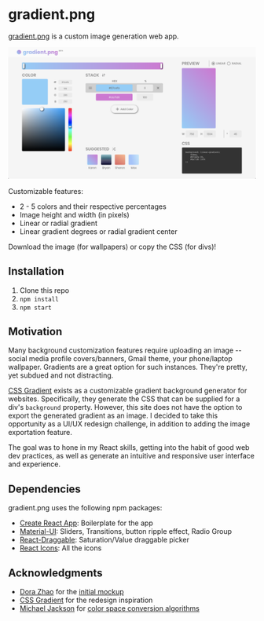 # gradient.png

[gradient.png](https://gradient-png.netlify.app/) is a custom image generation web app.

![Screenshot](./src/Assets/screenshot.png)

Customizable features:

-   2 - 5 colors and their respective percentages
-   Image height and width (in pixels)
-   Linear or radial gradient
-   Linear gradient degrees or radial gradient center

Download the image (for wallpapers) or copy the CSS (for divs)!

## Installation

1. Clone this repo
2. `npm install`
3. `npm start`

## Motivation

Many background customization features require uploading an image -- social media profile covers/banners, Gmail theme, your phone/laptop wallpaper. Gradients are a great option for such instances. They're pretty, yet subdued and not distracting.

[CSS Gradient](https://cssgradient.io/) exists as a customizable gradient background generator for websites. Specifically, they generate the CSS that can be supplied for a div's `background` property. However, this site does not have the option to export the generated gradient as an image. I decided to take this opportunity as a UI/UX redesign challenge, in addition to adding the image exportation feature.

The goal was to hone in my React skills, getting into the habit of good web dev practices, as well as generate an intuitive and responsive user interface and experience.

## Dependencies

gradient.png uses the following npm packages:

-   [Create React App](https://reactjs.org/docs/create-a-new-react-app.html): Boilerplate for the app
-   [Material-UI](https://material-ui.com/): Sliders, Transitions, button ripple effect, Radio Group
-   [React-Draggable](https://www.npmjs.com/package/react-draggable): Saturation/Value draggable picker
-   [React Icons](https://react-icons.github.io/react-icons/#/): All the icons

## Acknowledgments

-   [Dora Zhao](https://github.com/dorazhao99) for the [initial mockup](https://www.figma.com/file/qrHzRqGyHRe3RMRSftpy73/Gradient-Picker?node-id=0%3A1)
-   [CSS Gradient](https://cssgradient.io/) for the redesign inspiration
-   [Michael Jackson](https://gist.github.com/mjackson) for [color space conversion algorithms](https://gist.github.com/mjackson/5311256)

